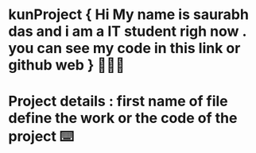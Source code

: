 # kunProject { Hi My name is saurabh das and i am a IT student righ now . you can see my code in this link or github web } 🧑🏽‍💻
# Project details : first name of file define the work or the code of the project ⌨️
